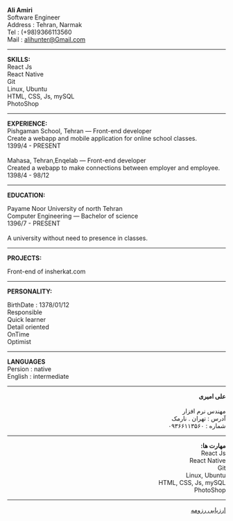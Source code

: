
<b> Ali Amiri </b> <br />
Software Engineer <br />
Address : Tehran, Narmak <br />
Tel : (+98)9366113560 <br />
Mail : alihunter@Gmail.com <br />

<hr />
<b> SKILLS: </b> <br />
React Js <br />
React Native <br />
Git <br />
Linux, Ubuntu <br />
HTML, CSS, Js, mySQL <br />
PhotoShop <br />
 
<hr />
<b> EXPERIENCE: </b> <br />
Pishgaman School, Tehran — Front-end developer <br />
Create a webapp and mobile application for online school classes. <br />
1399/4 - PRESENT <br />

<br />
Mahasa, Tehran,Enqelab  — Front-end developer <br />
Created a webapp to make connections between employer and employee. <br />
1398/4  - 98/12 <br />
<hr />

<b> EDUCATION: </b> <br />

Payame Noor University of north Tehran <br />
Computer Engineering — Bachelor of science <br />
1396/7  - PRESENT <br />
<br />
A university without need to presence in classes.<br />

<hr />
<b> PROJECTS: </b> <br />

Front-end of  insherkat.com <br />

<hr />
<b> PERSONALITY: </b> <br />

BirthDate : 1378/01/12 <br />
Responsible <br />
Quick learner <br />
Detail oriented <br />
OnTime <br />
Optimist <br />
<hr />
<b> LANGUAGES </b> <br />
Persion : native <br />
English : intermediate <br />

<hr />
<div dir="rtl">
<b> علی امیری </b> <br />
<br />
مهندس نرم افزار
<br />
آدرس : تهران . نارمک
<br />
شماره : ۰۹۳۶۶۱۱۳۵۶۰
<br />
<hr />
<b> مهارت ها: </b> <br />
React Js <br />
React Native <br />
Git <br />
Linux, Ubuntu <br />
HTML, CSS, Js, mySQL <br />
PhotoShop <br />
 

 
 
<hr />
<a href="http://s10.picofile.com/file/8406525392/ali_amiri_CV_CheckList_AR_3983.docx.html">ارزیابی رزومه</a>
</div
